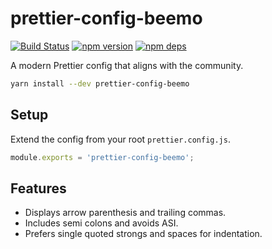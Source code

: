 # prettier-config-beemo

[![Build Status](https://github.com/beemojs/dev/workflows/Build/badge.svg)](https://github.com/beemojs/dev/actions?query=branch%3Amaster)
[![npm version](https://badge.fury.io/js/prettier-config-beemo.svg)](https://www.npmjs.com/package/prettier-config-beemo)
[![npm deps](https://david-dm.org/beemojs/dev.svg?path=packages/prettier-config)](https://www.npmjs.com/package/prettier-config-beemo)

A modern Prettier config that aligns with the community.

```bash
yarn install --dev prettier-config-beemo
```

## Setup

Extend the config from your root `prettier.config.js`.

```js
module.exports = 'prettier-config-beemo';
```

## Features

- Displays arrow parenthesis and trailing commas.
- Includes semi colons and avoids ASI.
- Prefers single quoted strongs and spaces for indentation.
